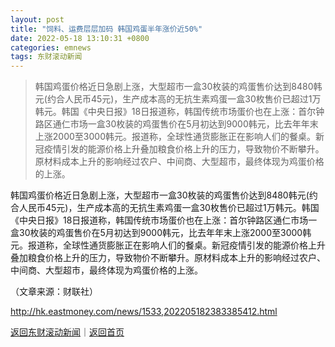 ```yaml
---
layout: post
title: "饲料、运费层层加码 韩国鸡蛋半年涨价近50%"
date: 2022-05-18 13:10:31 +0800
categories: emnews
tags: 东财滚动新闻
---
```

> 韩国鸡蛋价格近日急剧上涨，大型超市一盒30枚装的鸡蛋售价达到8480韩元(约合人民币45元)，生产成本高的无抗生素鸡蛋一盒30枚售价已超过1万韩元。韩国《中央日报》18日报道称，韩国传统市场蛋价也在上涨：首尔钟路区通仁市场一盒30枚装的鸡蛋售价在5月初达到9000韩元，比去年年末上涨2000至3000韩元。报道称，全球性通货膨胀正在影响人们的餐桌。新冠疫情引发的能源价格上升叠加粮食价格上升的压力，导致物价不断攀升。原材料成本上升的影响经过农户、中间商、大型超市，最终体现为鸡蛋价格的上涨。

<p>韩国鸡蛋价格近日急剧上涨，大型超市一盒30枚装的鸡蛋售价达到8480韩元(约合人民币45元)，生产成本高的无抗生素鸡蛋一盒30枚售价已超过1万韩元。韩国《中央日报》18日报道称，韩国传统市场蛋价也在上涨：首尔钟路区通仁市场一盒30枚装的鸡蛋售价在5月初达到9000韩元，比去年年末上涨2000至3000韩元。报道称，全球性通货膨胀正在影响人们的餐桌。新冠疫情引发的能源价格上升叠加粮食价格上升的压力，导致物价不断攀升。原材料成本上升的影响经过农户、中间商、大型超市，最终体现为鸡蛋价格的上涨。</p><p class="em_media">（文章来源：财联社）</p>

<http://hk.eastmoney.com/news/1533,202205182383385412.html>

[返回东财滚动新闻](//finews.withounder.com/emnews/)｜[返回首页](//finews.withounder.com/)